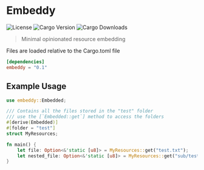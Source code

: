 # Embeddy 

![License](https://img.shields.io/github/license/jacobtread/embeddy?style=for-the-badge)
![Cargo Version](https://img.shields.io/crates/v/embeddy?style=for-the-badge)
![Cargo Downloads](https://img.shields.io/crates/d/embeddy?style=for-the-badge)

> Minimal opinionated resource embedding 

Files are loaded relative to the Cargo.toml file

```toml
[dependencies]
embeddy = "0.1"
```

## Example Usage

```rust
use embeddy::Embedded;

/// Contains all the files stored in the "test" folder 
/// use the [`Embedded::get`] method to access the folders
#[derive(Embedded)]
#[folder = "test"]
struct MyResources;

fn main() {
    let file: Option<&'static [u8]> = MyResources::get("test.txt");
    let nested_file: Option<&'static [u8]> = MyResources::get("sub/test.txt");
}
```
